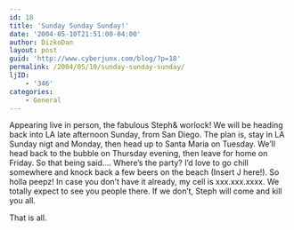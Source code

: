 ```yaml
---
id: 18
title: 'Sunday Sunday Sunday!'
date: '2004-05-10T21:51:00-04:00'
author: DizkoDan
layout: post
guid: 'http://www.cyberjunx.com/blog/?p=18'
permalink: /2004/05/10/sunday-sunday-sunday/
ljID:
    - '346'
categories:
    - General
---
```


Appearing live in person, the fabulous Steph&amp; worlock! We will be heading back into LA late afternoon Sunday, from San Diego. The plan is, stay in LA Sunday nigt and Monday, then head up to Santa Maria on Tuesday. We’ll head back to the bubble on Thursday evening, then leave for home on Friday. So that being said…. Where’s the party? I’d love to go chill somewhere and knock back a few beers on the beach (Insert J here!). So holla peepz! In case you don’t have it already, my cell is xxx.xxx.xxxx. We totally expect to see you people there. If we don’t, Steph will come and kill you all.

That is all.